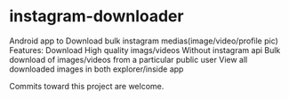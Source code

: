 # instagram-downloader
Android app to Download  bulk instagram medias(image/video/profile pic) 
Features:
Download High quality imags/videos
Without instagram api
Bulk download of images/videos from a particular public user
View all downloaded images in both explorer/inside app


Commits toward this project are welcome.
